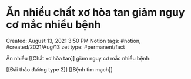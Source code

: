 # Ăn nhiều chất xơ hòa tan giảm nguy cơ mắc nhiều bệnh

Created: August 13, 2021 3:50 PM
Notion tags: #notion, #created/2021/Aug/13
zet type: #permanent/fact

Ăn nhiều [[Chất xơ hòa tan]]  giảm nguy cơ mắc nhiều bệnh:

[[Đái tháo đường type 2]] 
[[Bệnh tim mạch]]